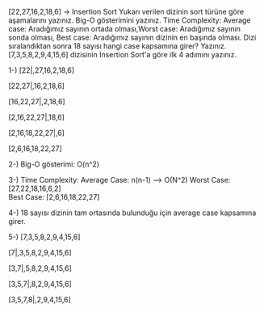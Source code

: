 [22,27,16,2,18,6] -> Insertion Sort
Yukarı verilen dizinin sort türüne göre aşamalarını yazınız.
Big-O gösterimini yazınız.
Time Complexity: Average case: Aradığımız sayının ortada olması,Worst case: Aradığımız sayının sonda olması, Best case: Aradığımız sayının dizinin en başında olması.
Dizi sıralandıktan sonra 18 sayısı hangi case kapsamına girer? Yazınız.
[7,3,5,8,2,9,4,15,6] dizisinin Insertion Sort'a göre ilk 4 adımını yazınız.

1-)
[22|,27,16,2,18,6]

[22,27|,16,2,18,6]

[16,22,27|,2,18,6]

[2,16,22,27|,18,6]

[2,16,18,22,27|,6]

[2,6,16,18,22,27]


2-)
Big-O gösterimi: O(n^2)


3-)
Time Complexity:
Average Case: n(n-1) --> O(N^2)
Worst Case: [27,22,18,16,6,2]   
Best Case: [2,6,16,18,22,27]


4-)
18 sayısı dizinin tam ortasında bulunduğu için average case kapsamına girer.


5-)
[7,3,5,8,2,9,4,15,6]

[7|,3,5,8,2,9,4,15,6]

[3,7|,5,8,2,9,4,15,6]

[3,5,7|,8,2,9,4,15,6]

[3,5,7,8|,2,9,4,15,6]
